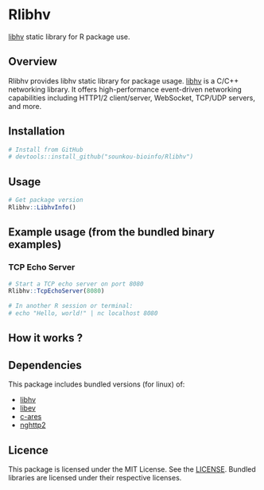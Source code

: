 # Rlibhv

[libhv](https://github.com/ithewei/libhv) static library for R package use.

## Overview

Rlibhv provides libhv static library for package usage. [libhv](https://github.com/ithewei/libhv) is a C/C++ networking library. It offers high-performance event-driven networking capabilities including HTTP1/2 client/server, WebSocket, TCP/UDP servers, and more.

## Installation

```r
# Install from GitHub
# devtools::install_github("sounkou-bioinfo/Rlibhv")
```

## Usage

```r
# Get package version 
Rlibhv::LibhvInfo()
```

## Example usage (from the bundled binary examples)

### TCP Echo Server

```r
# Start a TCP echo server on port 8080
Rlibhv::TcpEchoServer(8080)
    
# In another R session or terminal:
# echo "Hello, world!" | nc localhost 8080
```

## How it works ?

## Dependencies

This package includes bundled  versions (for linux) of:

- [libhv](https://github.com/ithewei/libhv)
- [libev](http://software.schmorp.de/pkg/libev.html)
- [c-ares](https://c-ares.org/)
- [nghttp2](https://nghttp2.org/)

## Licence

This package is licensed under the MIT License. See the [LICENSE](LICENSE). Bundled libraries are licensed under their respective licenses.
